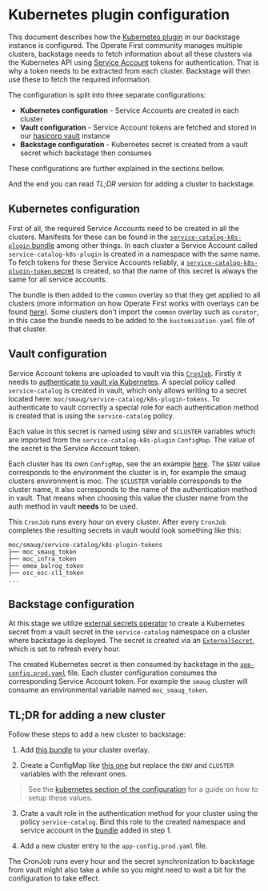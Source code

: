 # Kubernetes plugin configuration

This document describes how the [Kubernetes plugin][1] in our backstage instance is configured. The Operate First community manages multiple clusters, backstage needs to fetch information about all these clusters via the Kubernetes API using [Service Account][2] tokens for authentication. That is why a token needs to be extracted from each cluster. Backstage will then use these to fetch the required information.

The configuration is split into three separate configurations:

* **Kubernetes configuration** - Service Accounts are created in each cluster
* **Vault configuration** - Service Account tokens are fetched and stored in our [hasicorp vault][3] instance
* **Backstage configuration** - Kubernetes secret is created from a vault secret which backstage then consumes

These configurations are further explained in the sections bellow.

And the end you can read *TL;DR* version for adding a cluster to backstage.

## Kubernetes configuration

First of all, the required Service Accounts need to be created in all the clusters. Manifests for these can be found in the [`service-catalog-k8s-plugin` bundle][4] among other things. In each cluster a Service Account called `service-catalog-k8s-plugin` is created in a namespace with the same name. To fetch tokens for these Service Accounts reliably, a [`service-catalog-k8s-plugin-token` secret][5] is created, so that the name of this secret is always the same for all service accounts.

The bundle is then added to the `common` overlay so that they get applied to all clusters (more information on how Operate First works with overlays can be found [here][6]). Some clusters don't import the `common` overlay such as `curator`, in this case the bundle needs to be added to the `kustomization.yaml` file of that cluster.

## Vault configuration

Service Account tokens are uploaded to vault via this [`CronJob`][7]. Firstly it needs to [authenticate to vault via Kubernetes][8]. A special policy called `service-catalog` is created in vault, which only allows writing to a secret located here: `moc/smaug/service-catalog/k8s-plugin-tokens`. To authenticate to vault correctly a special role for each authentication method is created that is using the `service-catalog` policy.

Each value in this secret is named using `$ENV` and `$CLUSTER` variables which are imported from the `service-catalog-k8s-plugin` `ConfigMap`. The value of the secret is the Service Account token.

Each cluster has its own `ConfigMap`, see the an example [here][9]. The `$ENV` value corresponds to the environment the cluster is in, for example the smaug clusters environment is moc. The `$CLUSTER` variable corresponds to the cluster name, it also corresponds to the name of the authentication method in vault. That means when choosing this value the cluster name from the auth method in vault **needs** to be used.

This `CronJob` runs every hour on every cluster. After every `CronJob` completes the resulting secrets in vault would look something like this:

```
moc/smaug/service-catalog/k8s-plugin-tokens
├── moc_smaug_token
├── moc_infra_token
├── emea_balrog_token
├── osc_osc-cl1_token
...
```

## Backstage configuration

At this stage we utilize [external secrets operator][10] to create a Kubernetes secret from a vault secret in the `service-catalog` namespace on a cluster where backstage is deployed. The secret is created via an [`ExternalSecret`][11], which is set to refresh every hour.

The created Kubernetes secret is then consumed by backstage in the [`app-config.prod.yaml`][12] file. Each cluster configuration consumes the corresponding Service Account token. For example the `smaug` cluster will consume an environmental variable named `moc_smaug_token`.


## TL;DR for adding a new cluster

Follow these steps to add a new cluster to backstage:

1. Add [this bundle][4] to your cluster overlay.

2. Create a ConfigMap like [this one][9] but replace the `ENV` and `CLUSTER` variables with the relevant ones.

  > See the [kubernetes section of the configuration](#kubernetes-configuration) for a guide on how to setup these values.

3. Crate a vault role in the authentication method for your cluster using the policy `service-catalog`. Bind this role to the created namespace and service account in the [bundle][4] added in step 1.

4. Add a new cluster entry to the `app-config.prod.yaml` file.

The CronJob runs every hour and the secret synchronization to backstage from vault might also take a while so you might need to wait a bit for the configuration to take effect.


[1]: configuring-entities.md#kubernetes-plugin
[2]: https://kubernetes.io/docs/reference/access-authn-authz/service-accounts-admin/
[3]: https://developer.hashicorp.com/vault/docs
[4]: https://github.com/operate-first/apps/tree/master/cluster-scope/bundles/service-catalog-k8s-plugin/kustomization.yaml
[5]: https://kubernetes.io/docs/reference/access-authn-authz/service-accounts-admin/#to-create-additional-api-tokens
[6]: https://github.com/operate-first/apps/tree/master/cluster-scope
[7]: https://github.com/operate-first/apps/blob/master/cluster-scope/base/batch/cronjobs/service-catalog-k8s-plugin/cronjob.yaml
[8]: https://www.operate-first.cloud/apps/content/vault_eso/write_to_vault_with_k8s.html
[9]: https://github.com/operate-first/apps/blob/master/cluster-scope/overlays/prod/moc/infra/configmaps/service-catalog-k8s-plugin.yaml
[10]: https://external-secrets.io/v0.5.9/
[11]: https://github.com/operate-first/apps/blob/master/cluster-scope/overlays/prod/moc/smaug/externalsecrets/service-catalog-k8s-plugin-tokens.yaml
[12]: https://github.com/operate-first/service-catalog/blob/main/app-config.prod.yaml
